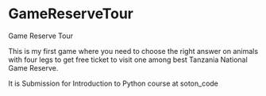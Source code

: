 # GameReserveTour
Game Reserve Tour


This is my first game where you need to choose the right answer on animals with four legs to get free ticket to visit one among best Tanzania National Game Reserve.

It is Submission for Introduction to Python course at soton_code


